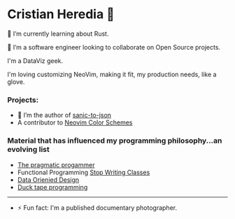 # Cristian Heredia 👋

🌱 I’m currently learning about Rust. 

👯 I’m a software engineer looking to collaborate on Open Source projects.

I'm a DataViz geek.

I'm loving customizing NeoVim, making it fit, my production needs, like a glove. 

### Projects:

- 🔭 I’m the author of [sanic-to-json](https://github.com/nvim-lua/telescope.nvimhttps://pypi.org/project/sanic-to-json/)
- A contributor to [Neovim Color Schemes](https://github.com/ChristianChiarulli/nvcode-color-schemes.vim)

### Material that has influenced my programming philosophy...an evolving list
- [The pragmatic progammer](https://pragprog.com/titles/tpp20/the-pragmatic-programmer-20th-anniversary-edition/)
- Functional Programming [Stop Writing Classes](https://www.youtube.com/watch?v=o9pEzgHorH0)
- [Data Orienied Design](https://blog.klipse.tech/databook/2020/09/25/data-book-chap0.html)
- [Duck tape programming](https://www.joelonsoftware.com/2009/09/23/the-duct-tape-programmer/)

--------------------------------------



- ⚡ Fun fact: I'm a published documentary photographer.

<!--
Who you are What you want What you've done Fun stuff

btw, if you're reading this, then you should definitely hire me.
-->
<!--
**caheredia/caheredia** is a ✨ _special_ ✨ repository because its `README.md` (this file) appears on your GitHub profile.

Here are some ideas to get you started:

- 🔭 I’m currently working on ...
- 🌱 I’m currently learning ...
- 👯 I’m looking to collaborate on ...
- 🤔 I’m looking for help with ...
- 💬 Ask me about ...
- 📫 How to reach me: ...
- 😄 Pronouns: ...
- ⚡ Fun fact: ...
-->
